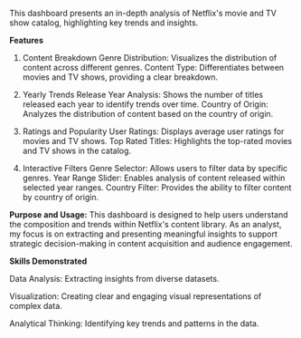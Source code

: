 This dashboard presents an in-depth analysis of Netflix's movie and TV show catalog, highlighting key trends and insights.



**Features**

1. Content Breakdown
Genre Distribution: Visualizes the distribution of content across different genres.
Content Type: Differentiates between movies and TV shows, providing a clear breakdown.

2. Yearly Trends
Release Year Analysis: Shows the number of titles released each year to identify trends over time.
Country of Origin: Analyzes the distribution of content based on the country of origin.

3. Ratings and Popularity
User Ratings: Displays average user ratings for movies and TV shows.
Top Rated Titles: Highlights the top-rated movies and TV shows in the catalog.

4. Interactive Filters
Genre Selector: Allows users to filter data by specific genres.
Year Range Slider: Enables analysis of content released within selected year ranges.
Country Filter: Provides the ability to filter content by country of origin.


**Purpose and Usage:**
This dashboard is designed to help users understand the composition and trends within Netflix's content library. As an analyst, my focus is on extracting and presenting meaningful insights to support strategic decision-making in content acquisition and audience engagement.



**Skills Demonstrated**

Data Analysis: Extracting insights from diverse datasets.

Visualization: Creating clear and engaging visual representations of complex data.

Analytical Thinking: Identifying key trends and patterns in the data.
